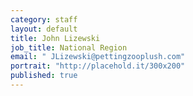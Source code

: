 ```yaml
---
category: staff
layout: default
title: John Lizewski
job_title: National Region
email: " JLizewski@pettingzooplush.com"
portrait: "http://placehold.it/300x200"
published: true
---
```


